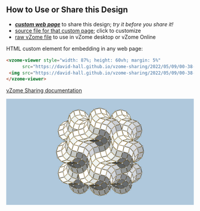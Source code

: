 
## How to Use or Share this Design

 - [***custom web page***][post] to share this design; *try it before you share it!*
 - [source file for that custom page][source]; click to customize
 - [raw vZome file][raw] to use in vZome desktop or vZome Online
 
 HTML custom element for embedding in any web page:
 ```html
<vzome-viewer style="width: 87%; height: 60vh; margin: 5%"
       src="https://david-hall.github.io/vzome-sharing/2022/05/09/00-38-18-four-armed-rhombic-spirallohedron-fills-space/four-armed-rhombic-spirallohedron-fills-space.vZome" >
  <img src="https://david-hall.github.io/vzome-sharing/2022/05/09/00-38-18-four-armed-rhombic-spirallohedron-fills-space/four-armed-rhombic-spirallohedron-fills-space.png" />
</vzome-viewer>
 ```

[vZome Sharing documentation](https://vzome.github.io/vzome/sharing.html#how-it-works)

![Image](<four-armed-rhombic-spirallohedron-fills-space.png>)


[post]: <https://david-hall.github.io/vzome-sharing/2022/05/09/four-armed-rhombic-spirallohedron-fills-space-00-38-18.html>
[source]: <https://github.com/david-hall/vzome-sharing/edit/main/_posts/2022-05-09-four-armed-rhombic-spirallohedron-fills-space-00-38-18.md>
[raw]: <https://raw.githubusercontent.com/david-hall/vzome-sharing/main/2022/05/09/00-38-18-four-armed-rhombic-spirallohedron-fills-space/four-armed-rhombic-spirallohedron-fills-space.vZome>